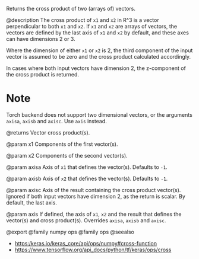 Returns the cross product of two (arrays of) vectors.

@description
The cross product of `x1` and `x2` in R^3 is a vector
perpendicular to both `x1` and `x2`. If `x1` and `x2` are arrays of
vectors, the vectors are defined by the last axis of `x1` and `x2`
by default, and these axes can have dimensions 2 or 3.

Where the dimension of either `x1` or `x2` is 2, the third component of
the input vector is assumed to be zero and the cross product calculated
accordingly.

In cases where both input vectors have dimension 2, the z-component of
the cross product is returned.

# Note
Torch backend does not support two dimensional vectors, or the
arguments `axisa`, `axisb` and `axisc`. Use `axis` instead.

@returns
    Vector cross product(s).

@param x1
Components of the first vector(s).

@param x2
Components of the second vector(s).

@param axisa
Axis of `x1` that defines the vector(s). Defaults to `-1`.

@param axisb
Axis of `x2` that defines the vector(s). Defaults to `-1`.

@param axisc
Axis of the result containing the cross product vector(s).
Ignored if both input vectors have dimension 2, as the return is
scalar. By default, the last axis.

@param axis
If defined, the axis of `x1`, `x2` and the result that
defines the vector(s) and cross product(s). Overrides `axisa`,
`axisb` and `axisc`.

@export
@family numpy ops
@family ops
@seealso
+ <https:/keras.io/keras_core/api/ops/numpy#cross-function>
+ <https://www.tensorflow.org/api_docs/python/tf/keras/ops/cross>
